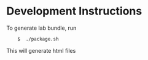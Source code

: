 # Development Instructions

To generate lab bundle, run

```bash
    $  ./package.sh
```

This will generate html files